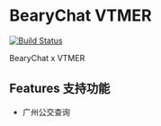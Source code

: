 # BearyChat VTMER

[![Build Status](https://travis-ci.org/vtmer/bearychat.svg)](https://travis-ci.org/vtmer/bearychat)

BearyChat x VTMER


## Features 支持功能

- 广州公交查询

